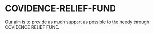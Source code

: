 # COVIDENCE-RELIEF-FUND
Our aim is to provide as much support as possible to the needy through COVIDENCE RELIEF FUND.
